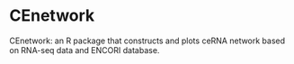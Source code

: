 # CEnetwork
CEnetwork: an R package that constructs and plots ceRNA network based on RNA-seq data and ENCORI database.
